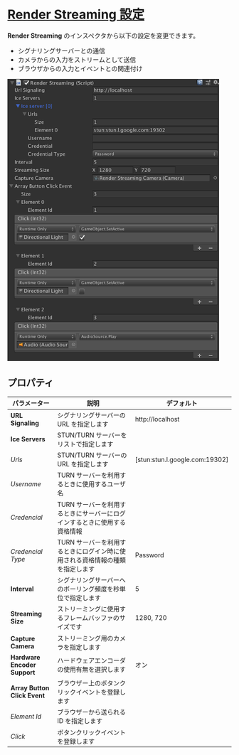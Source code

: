 # [Render Streaming 設定](#inspector-settings)

**Render Streaming** のインスペクタから以下の設定を変更できます。

- シグナリングサーバーとの通信
- カメラからの入力をストリームとして送信
- ブラウザからの入力とイベントとの関連付け

![Render Streaming backend](../images/renderstreaming_inspector.png)

## プロパティ

| パラメーター                   | 説明                                                               | デフォルト                        |
| ---------------------------- | ---------------------------------------------------------------    | ------------------------------- |
| **URL Signaling**            | シグナリングサーバーの URL を指定します                                 | http://localhost                |
| **Ice Servers**              | STUN/TURN サーバーをリストで指定します                                 |                                 |
| *Urls*                       | STUN/TURN サーバーの URL を指定します                                 | [stun:stun.l.google.com:19302\] |
| *Username*                   | TURN サーバーを利用するときに使用するユーザ名                            |                                 |
| *Credencial*                 | TURN サーバーを利用するときにサーバーにログインするときに使用する資格情報    |                                 |
| *Credencial Type*            | TURN サーバーを利用するときにログイン時に使用される資格情報の種類を指定します | Password                        |
| **Interval**                 | シグナリングサーバーへのポーリング頻度を秒単位で指定します                  | 5                               |
| **Streaming Size**           | ストリーミングに使用するフレームバッファのサイズです                       | 1280, 720                       |
| **Capture Camera**           | ストリーミング用のカメラを指定します                                     |                                 |
| **Hardware Encoder Support** | ハードウェアエンコーダの使用有無を選択します                              | オン                            |
| **Array Button Click Event** | ブラウザー上のボタンクリックイベントを登録します                           |                                 |
| *Element Id*                 | ブラウザーから送られる ID を指定します                                   |                                 |
| *Click*                      | ボタンクリックイベントを登録します                                       |                                 |